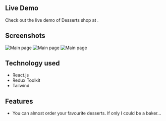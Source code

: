 ## Live Demo
Check out the live demo of Desserts shop at .

## Screenshots
![Main page](https://imgur.com/YE3gzNq.png)
![Main page](https://imgur.com/V928PG7.png)
![Main page](https://imgur.com/q6dQyiz.png)

## Technology used

- React.js
- Redux Toolkit
- Tailwind

## Features

- You can almost order your favourite desserts. If only I could be a baker...
